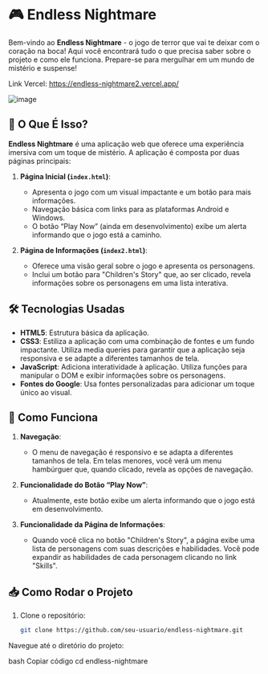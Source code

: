# 🎮 Endless Nightmare

Bem-vindo ao **Endless Nightmare** - o jogo de terror que vai te deixar com o coração na boca! Aqui você encontrará tudo o que precisa saber sobre o projeto e como ele funciona. Prepare-se para mergulhar em um mundo de mistério e suspense!

Link Vercel: https://endless-nightmare2.vercel.app/

![image](https://github.com/user-attachments/assets/77ac95a7-5740-481b-874f-16ff46137f1d)

## 🚀 O Que É Isso?

**Endless Nightmare** é uma aplicação web que oferece uma experiência imersiva com um toque de mistério. A aplicação é composta por duas páginas principais:

1. **Página Inicial (`index.html`)**:
   - Apresenta o jogo com um visual impactante e um botão para mais informações.
   - Navegação básica com links para as plataformas Android e Windows.
   - O botão “Play Now” (ainda em desenvolvimento) exibe um alerta informando que o jogo está a caminho.

2. **Página de Informações (`index2.html`)**:
   - Oferece uma visão geral sobre o jogo e apresenta os personagens.
   - Inclui um botão para "Children's Story" que, ao ser clicado, revela informações sobre os personagens em uma lista interativa.

## 🛠️ Tecnologias Usadas

- **HTML5**: Estrutura básica da aplicação.
- **CSS3**: Estiliza a aplicação com uma combinação de fontes e um fundo impactante. Utiliza media queries para garantir que a aplicação seja responsiva e se adapte a diferentes tamanhos de tela.
- **JavaScript**: Adiciona interatividade à aplicação. Utiliza funções para manipular o DOM e exibir informações sobre os personagens.
- **Fontes do Google**: Usa fontes personalizadas para adicionar um toque único ao visual.

## 🔧 Como Funciona

1. **Navegação**:
   - O menu de navegação é responsivo e se adapta a diferentes tamanhos de tela. Em telas menores, você verá um menu hambúrguer que, quando clicado, revela as opções de navegação.

2. **Funcionalidade do Botão “Play Now”**:
   - Atualmente, este botão exibe um alerta informando que o jogo está em desenvolvimento.

3. **Funcionalidade da Página de Informações**:
   - Quando você clica no botão "Children's Story", a página exibe uma lista de personagens com suas descrições e habilidades. Você pode expandir as habilidades de cada personagem clicando no link "Skills".

## 📥 Como Rodar o Projeto

1. Clone o repositório:
   ```bash
   git clone https://github.com/seu-usuario/endless-nightmare.git
Navegue até o diretório do projeto:

bash
Copiar código
cd endless-nightmare
